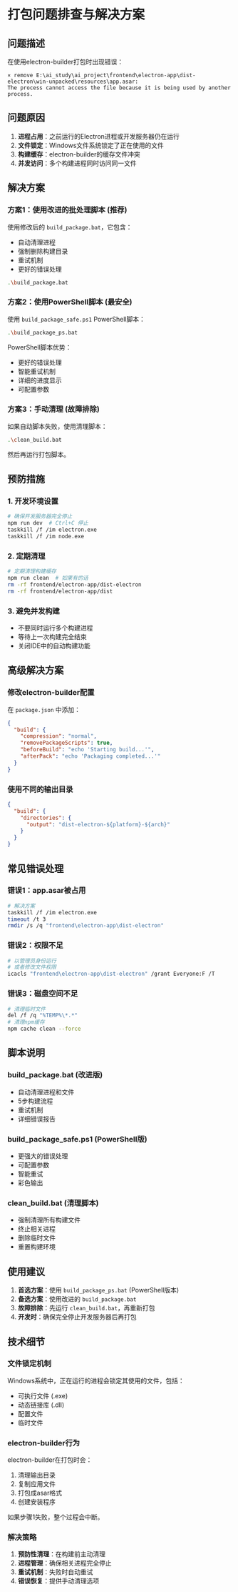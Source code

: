 # 打包问题排查与解决方案

## 问题描述
在使用electron-builder打包时出现错误：
```
⨯ remove E:\ai_study\ai_project\frontend\electron-app\dist-electron\win-unpacked\resources\app.asar: 
The process cannot access the file because it is being used by another process.
```

## 问题原因
1. **进程占用**：之前运行的Electron进程或开发服务器仍在运行
2. **文件锁定**：Windows文件系统锁定了正在使用的文件
3. **构建缓存**：electron-builder的缓存文件冲突
4. **并发访问**：多个构建进程同时访问同一文件

## 解决方案

### 方案1：使用改进的批处理脚本 (推荐)
使用修改后的 `build_package.bat`，它包含：
- 自动清理进程
- 强制删除构建目录
- 重试机制
- 更好的错误处理

```bash
.\build_package.bat
```

### 方案2：使用PowerShell脚本 (最安全)
使用 `build_package_safe.ps1` PowerShell脚本：
```bash
.\build_package_ps.bat
```

PowerShell脚本优势：
- 更好的错误处理
- 智能重试机制
- 详细的进度显示
- 可配置参数

### 方案3：手动清理 (故障排除)
如果自动脚本失败，使用清理脚本：
```bash
.\clean_build.bat
```

然后再运行打包脚本。

## 预防措施

### 1. 开发环境设置
```bash
# 确保开发服务器完全停止
npm run dev  # Ctrl+C 停止
taskkill /f /im electron.exe
taskkill /f /im node.exe
```

### 2. 定期清理
```bash
# 定期清理构建缓存
npm run clean  # 如果有的话
rm -rf frontend/electron-app/dist-electron
rm -rf frontend/electron-app/dist
```

### 3. 避免并发构建
- 不要同时运行多个构建进程
- 等待上一次构建完全结束
- 关闭IDE中的自动构建功能

## 高级解决方案

### 修改electron-builder配置
在 `package.json` 中添加：
```json
{
  "build": {
    "compression": "normal",
    "removePackageScripts": true,
    "beforeBuild": "echo 'Starting build...'",
    "afterPack": "echo 'Packaging completed...'"
  }
}
```

### 使用不同的输出目录
```json
{
  "build": {
    "directories": {
      "output": "dist-electron-${platform}-${arch}"
    }
  }
}
```

## 常见错误处理

### 错误1：app.asar被占用
```bash
# 解决方案
taskkill /f /im electron.exe
timeout /t 3
rmdir /s /q "frontend\electron-app\dist-electron"
```

### 错误2：权限不足
```bash
# 以管理员身份运行
# 或者修改文件权限
icacls "frontend\electron-app\dist-electron" /grant Everyone:F /T
```

### 错误3：磁盘空间不足
```bash
# 清理临时文件
del /f /q "%TEMP%\*.*"
# 清理npm缓存
npm cache clean --force
```

## 脚本说明

### build_package.bat (改进版)
- 自动清理进程和文件
- 5步构建流程
- 重试机制
- 详细错误报告

### build_package_safe.ps1 (PowerShell版)
- 更强大的错误处理
- 可配置参数
- 智能重试
- 彩色输出

### clean_build.bat (清理脚本)
- 强制清理所有构建文件
- 终止相关进程
- 删除临时文件
- 重置构建环境

## 使用建议

1. **首选方案**：使用 `build_package_ps.bat` (PowerShell版本)
2. **备选方案**：使用改进的 `build_package.bat`
3. **故障排除**：先运行 `clean_build.bat`，再重新打包
4. **开发时**：确保完全停止开发服务器后再打包

## 技术细节

### 文件锁定机制
Windows系统中，正在运行的进程会锁定其使用的文件，包括：
- 可执行文件 (.exe)
- 动态链接库 (.dll)
- 配置文件
- 临时文件

### electron-builder行为
electron-builder在打包时会：
1. 清理输出目录
2. 复制应用文件
3. 打包成asar格式
4. 创建安装程序

如果步骤1失败，整个过程会中断。

### 解决策略
1. **预防性清理**：在构建前主动清理
2. **进程管理**：确保相关进程完全停止
3. **重试机制**：失败时自动重试
4. **错误恢复**：提供手动清理选项
